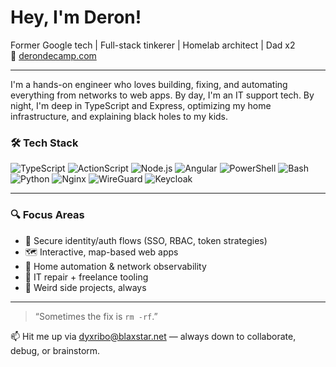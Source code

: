 # Hey, I'm Deron!

Former Google tech | Full-stack tinkerer | Homelab architect | Dad x2  
🔗 [derondecamp.com](https://derondecamp.com)

---

I'm a hands-on engineer who loves building, fixing, and automating everything from networks to web apps. By day, I'm an IT support tech. By night, I'm deep in TypeScript and Express, optimizing my home infrastructure, and explaining black holes to my kids.

### 🛠️ Tech Stack

![TypeScript](https://img.shields.io/badge/-TypeScript-3178C6?logo=typescript&logoColor=white)
![ActionScript](https://img.shields.io/badge/-ActionScript-ED1D25?logo=adobe&logoColor=white)
![Node.js](https://img.shields.io/badge/-Node.js-339933?logo=node.js&logoColor=white)
![Angular](https://img.shields.io/badge/-Angular-DD0031?logo=angular&logoColor=white)
![PowerShell](https://img.shields.io/badge/-PowerShell-5391FE?logo=powershell&logoColor=white)
![Bash](https://img.shields.io/badge/-Bash-4EAA25?logo=gnubash&logoColor=white)
![Python](https://img.shields.io/badge/-Python-3776AB?logo=python&logoColor=white)
![Nginx](https://img.shields.io/badge/-Nginx-009639?logo=nginx&logoColor=white)
![WireGuard](https://img.shields.io/badge/-WireGuard-88171A?logo=wireguard&logoColor=white)
![Keycloak](https://img.shields.io/badge/-Keycloak-000000?logo=keycloak&logoColor=white)

---

### 🔍 Focus Areas
- 🔐 Secure identity/auth flows (SSO, RBAC, token strategies)
- 🗺️ Interactive, map-based web apps
- 🤖 Home automation & network observability
- 🧰 IT repair + freelance tooling
- 🧪 Weird side projects, always
---

> “Sometimes the fix is `rm -rf`.”

📫 Hit me up via [dyxribo@blaxstar.net](mailto:dyxribo@blaxstar.net) — always down to collaborate, debug, or brainstorm.
